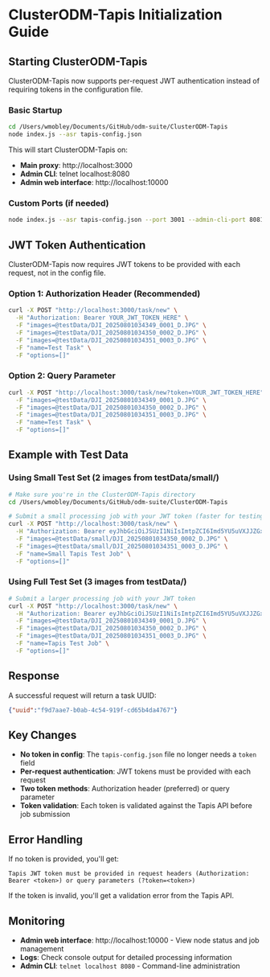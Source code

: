 # ClusterODM-Tapis Initialization Guide

## Starting ClusterODM-Tapis

ClusterODM-Tapis now supports per-request JWT authentication instead of requiring tokens in the configuration file.

### Basic Startup

```bash
cd /Users/wmobley/Documents/GitHub/odm-suite/ClusterODM-Tapis
node index.js --asr tapis-config.json
```

This will start ClusterODM-Tapis on:
- **Main proxy**: http://localhost:3000
- **Admin CLI**: telnet localhost:8080
- **Admin web interface**: http://localhost:10000

### Custom Ports (if needed)

```bash
node index.js --asr tapis-config.json --port 3001 --admin-cli-port 8081 --admin-web-port 10001
```

## JWT Token Authentication

ClusterODM-Tapis now requires JWT tokens to be provided with each request, not in the config file.

### Option 1: Authorization Header (Recommended)

```bash
curl -X POST "http://localhost:3000/task/new" \
  -H "Authorization: Bearer YOUR_JWT_TOKEN_HERE" \
  -F "images=@testData/DJI_20250801034349_0001_D.JPG" \
  -F "images=@testData/DJI_20250801034350_0002_D.JPG" \
  -F "images=@testData/DJI_20250801034351_0003_D.JPG" \
  -F "name=Test Task" \
  -F "options=[]"
```

### Option 2: Query Parameter

```bash
curl -X POST "http://localhost:3000/task/new?token=YOUR_JWT_TOKEN_HERE" \
  -F "images=@testData/DJI_20250801034349_0001_D.JPG" \
  -F "images=@testData/DJI_20250801034350_0002_D.JPG" \
  -F "images=@testData/DJI_20250801034351_0003_D.JPG" \
  -F "name=Test Task" \
  -F "options=[]"
```

## Example with Test Data

### Using Small Test Set (2 images from testData/small/)

```bash
# Make sure you're in the ClusterODM-Tapis directory
cd /Users/wmobley/Documents/GitHub/odm-suite/ClusterODM-Tapis

# Submit a small processing job with your JWT token (faster for testing)
curl -X POST "http://localhost:3000/task/new" \
  -H "Authorization: Bearer eyJhbGciOiJSUzI1NiIsImtpZCI6Imd5YU5uVXJJZGxsYkhkWU5vWEpoRE85NTZDa0pkbWdybURPSDJNZHNnclkiLCJ0eXAiOiJKV1QifQ.eyJqdGkiOiJlMTZmNDI2NC1hZjA5LTQ2NDUtODU2Zi1jNjQzZTgyYzhkMGYiLCJpc3MiOiJodHRwczovL3BvcnRhbHMudGFwaXMuaW8vdjMvdG9rZW5zIiwic3ViIjoid21vYmxleUBwb3J0YWxzIiwidGFwaXMvdGVuYW50X2lkIjoicG9ydGFscyIsInRhcGlzL3Rva2VuX3R5cGUiOiJhY2Nlc3MiLCJ0YXBpcy9kZWxlZ2F0aW9uIjpmYWxzZSwidGFwaXMvZGVsZWdhdGlvbl9zdWIiOm51bGwsInRhcGlzL3VzZXJuYW1lIjoid21vYmxleSIsInRhcGlzL2FjY291bnRfdHlwZSI6InVzZXIiLCJleHAiOjE3NTc1MzQzMzEsInRhcGlzL2NsaWVudF9pZCI6bnVsbCwidGFwaXMvZ3JhbnRfdHlwZSI6InBhc3N3b3JkIn0.h802fj6vU-ZBXDAUmfkabrkX3gPxo3pm3QkB_FdG51_A2KZxCPXuMrDiadO-8j4bmj3lZB2eXjPvclXtyHG02fm2Bi5-lpH4cS0KO-Soq5d1rdRpfYSJTJNmnxbR60ehujhgMtufEtSmCU6ch-apqczrwg4QlWbZ2TIoAZk6Nh0fI95hMQp3N4lokBQAJ0diSY5CFLXMCuXGOz58qsV6Co-8ENNrB1TfpnnAvGQxa9nZTh6LD5AMCx86DM_gD4fwiEGzI0yJ5Oh94XfrAVI3fgRblHVOQBPwkAHhidN3njNBF8_OZvLJYrCn3CcJ6BeIncsmeCPZlwan5a2ena59mw" \
  -F "images=@testData/small/DJI_20250801034350_0002_D.JPG" \
  -F "images=@testData/small/DJI_20250801034351_0003_D.JPG" \
  -F "name=Small Tapis Test Job" \
  -F "options=[]"
```

### Using Full Test Set (3 images from testData/)

```bash
# Submit a larger processing job with your JWT token
curl -X POST "http://localhost:3000/task/new" \
  -H "Authorization: Bearer eyJhbGciOiJSUzI1NiIsImtpZCI6Imd5YU5uVXJJZGxsYkhkWU5vWEpoRE85NTZDa0pkbWdybURPSDJNZHNnclkiLCJ0eXAiOiJKV1QifQ.eyJqdGkiOiJlMTZmNDI2NC1hZjA5LTQ2NDUtODU2Zi1jNjQzZTgyYzhkMGYiLCJpc3MiOiJodHRwczovL3BvcnRhbHMudGFwaXMuaW8vdjMvdG9rZW5zIiwic3ViIjoid21vYmxleUBwb3J0YWxzIiwidGFwaXMvdGVuYW50X2lkIjoicG9ydGFscyIsInRhcGlzL3Rva2VuX3R5cGUiOiJhY2Nlc3MiLCJ0YXBpcy9kZWxlZ2F0aW9uIjpmYWxzZSwidGFwaXMvZGVsZWdhdGlvbl9zdWIiOm51bGwsInRhcGlzL3VzZXJuYW1lIjoid21vYmxleSIsInRhcGlzL2FjY291bnRfdHlwZSI6InVzZXIiLCJleHAiOjE3NTc1MzQzMzEsInRhcGlzL2NsaWVudF9pZCI6bnVsbCwidGFwaXMvZ3JhbnRfdHlwZSI6InBhc3N3b3JkIn0.h802fj6vU-ZBXDAUmfkabrkX3gPxo3pm3QkB_FdG51_A2KZxCPXuMrDiadO-8j4bmj3lZB2eXjPvclXtyHG02fm2Bi5-lpH4cS0KO-Soq5d1rdRpfYSJTJNmnxbR60ehujhgMtufEtSmCU6ch-apqczrwg4QlWbZ2TIoAZk6Nh0fI95hMQp3N4lokBQAJ0diSY5CFLXMCuXGOz58qsV6Co-8ENNrB1TfpnnAvGQxa9nZTh6LD5AMCx86DM_gD4fwiEGzI0yJ5Oh94XfrAVI3fgRblHVOQBPwkAHhidN3njNBF8_OZvLJYrCn3CcJ6BeIncsmeCPZlwan5a2ena59mw" \
  -F "images=@testData/DJI_20250801034349_0001_D.JPG" \
  -F "images=@testData/DJI_20250801034350_0002_D.JPG" \
  -F "images=@testData/DJI_20250801034351_0003_D.JPG" \
  -F "name=Tapis Test Job" \
  -F "options=[]"
```

## Response

A successful request will return a task UUID:

```json
{"uuid":"f9d7aae7-b0ab-4c54-919f-cd65b4da4767"}
```

## Key Changes

- **No token in config**: The `tapis-config.json` file no longer needs a `token` field
- **Per-request authentication**: JWT tokens must be provided with each request
- **Two token methods**: Authorization header (preferred) or query parameter
- **Token validation**: Each token is validated against the Tapis API before job submission

## Error Handling

If no token is provided, you'll get:
```
Tapis JWT token must be provided in request headers (Authorization: Bearer <token>) or query parameters (?token=<token>)
```

If the token is invalid, you'll get a validation error from the Tapis API.

## Monitoring

- **Admin web interface**: http://localhost:10000 - View node status and job management
- **Logs**: Check console output for detailed processing information
- **Admin CLI**: `telnet localhost 8080` - Command-line administration